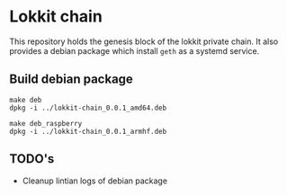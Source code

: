 # Lokkit chain

This repository holds the genesis block of the lokkit private chain.
It also provides a debian package which install `geth` as a systemd service.

## Build debian package
```
make deb
dpkg -i ../lokkit-chain_0.0.1_amd64.deb

make deb_raspberry
dpkg -i ../lokkit-chain_0.0.1_armhf.deb
```

## TODO's
* Cleanup lintian logs of debian package
